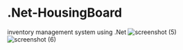 # .Net-HousingBoard
inventory management system using .Net
![screenshot (5)](https://github.com/mdAliMaaz/.Net-HousingBoard/assets/130007307/a5c28e12-c349-423f-ba0c-79a72015df8f)
![screenshot (6)](https://github.com/mdAliMaaz/.Net-HousingBoard/assets/130007307/f89fb7bd-ce67-4021-94ce-e2dd97a36430)
